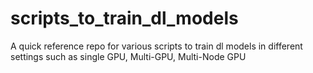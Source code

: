 # scripts_to_train_dl_models
A quick reference repo for various scripts to train dl models in different settings such as single GPU, Multi-GPU, Multi-Node GPU
